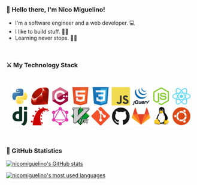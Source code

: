 ### 🦄 Hello there, I'm Nico Miguelino!

- I'm a software engineer and a web developer. 💻
- I like to build stuff. 🔨✨
- Learning never stops. 🏃‍♂

<br>


### ⚔️ My Technology Stack

<br>

<p align="center">
  <img src="https://github.com/devicons/devicon/blob/master/icons/python/python-original.svg" alt="Python" width="50" height="50"/>
  <img src="https://github.com/devicons/devicon/blob/master/icons/ruby/ruby-original.svg" alt="Ruby" width="50" height="50"/>
  <img src="https://github.com/devicons/devicon/blob/master/icons/cplusplus/cplusplus-original.svg" alt="C++" width="50" height="50"/>
  
  <img src="https://github.com/devicons/devicon/blob/master/icons/html5/html5-original.svg" alt="HTML5" width="50" height="50"/>
  <img src="https://github.com/devicons/devicon/blob/master/icons/css3/css3-original.svg" alt="CSS3" width="50" height="50"/>
  <img src="https://github.com/devicons/devicon/blob/master/icons/javascript/javascript-original.svg" alt="JS" width="50" height="50"/>
  <img src="https://github.com/devicons/devicon/blob/master/icons/jquery/jquery-original-wordmark.svg" alt="JQuery" width="50" height="50"/>
  
  <img src="https://github.com/devicons/devicon/blob/master/icons/nodejs/nodejs-original.svg" alt="NodeJS" width="50" height="50"/>
  <img src="https://github.com/devicons/devicon/blob/master/icons/react/react-original.svg" alt="React" width="50" height="50"/>
  <img src="https://github.com/devicons/devicon/blob/master/icons/django/django-plain.svg" alt="Django" width="50" height="50"/>
  <img src="https://github.com/devicons/devicon/blob/master/icons/rails/rails-plain.svg" alt="Ruby on Rails" width="50" height="50"/>
  <img src="https://github.com/devicons/devicon/blob/master/icons/graphql/graphql-plain.svg" alt="GraphQL" width="50" height="50"/>
  
  <img src="https://github.com/devicons/devicon/blob/master/icons/vim/vim-original.svg" alt="Vim" width="50" height="50"/>
  <img src="https://github.com/devicons/devicon/blob/master/icons/git/git-original.svg" alt="Git" width="50" height="50"/>
  <img src="https://github.com/devicons/devicon/blob/master/icons/github/github-original.svg" alt="GitHub" width="50" height="50"/>
  <img src="https://github.com/devicons/devicon/blob/master/icons/gitlab/gitlab-original.svg" alt="GitLab" width="50" height="50"/>
  <img src="https://github.com/devicons/devicon/blob/master/icons/linux/linux-original.svg" alt="Linux" width="50" height="50"/>
  <img src="https://github.com/devicons/devicon/blob/master/icons/ubuntu/ubuntu-plain.svg" alt="Ubuntu" width="50" height="50"/>
</p>

<br>


### 📜 GitHub Statistics

[![nicomiguelino's GitHub stats][2]][1]

[![nicomiguelino's most used languages][3]][1]



<!--  References  -->

[1]: https://github.com/anuraghazra/github-readme-stats
[2]: https://github-readme-stats.vercel.app/api?username=nicomiguelino&show_icons=true&theme=vue
[3]: https://github-readme-stats.vercel.app/api/top-langs/?username=nicomiguelino&layout=compact&theme=vue
